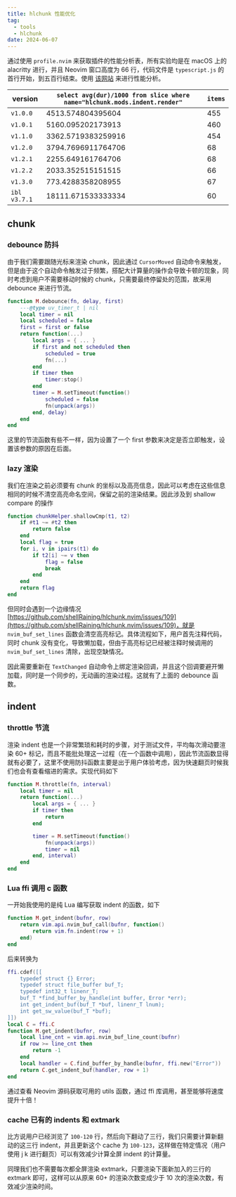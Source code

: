 ```yaml
---
title: hlchunk 性能优化
tag:
  - tools
  - hlchunk
date: 2024-06-07
---
```


通过使用 `profile.nvim` 来获取插件的性能分析表，所有实验均是在 macOS 上的 alacritty 进行，并且 Neovim 窗口高度为 66 行，代码文件是 `typescript.js` 的首行开始，到五百行结束。使用 [该网站](https://ui.perfetto.dev/) 来进行性能分析。

| version      | `select avg(dur)/1000 from slice where name="hlchunk.mods.indent.render"` | `items` |
| ------------ | ------------------------------------------------------------------------- | ------- |
| `v1.0.0`     | 4513.574804395604                                                         | 455     |
| `v1.0.1`     | 5160.095202173913                                                         | 460     |
| `v1.1.0`     | 3362.5719383259916                                                        | 454     |
| `v1.2.0`     | 3794.7696911764706                                                        | 68      |
| `v1.2.1`     | 2255.649161764706                                                         | 68      |
| `v1.2.2`     | 2033.352515151515                                                         | 66      |
| `v1.3.0`     | 773.4288358208955                                                         | 67      |
| `ibl v3.7.1` | 18111.671533333334                                                        | 60      |

## chunk

### debounce 防抖

由于我们需要跟随光标来渲染 chunk，因此通过 `CursorMoved` 自动命令来触发，但是由于这个自动命令触发过于频繁，搭配大计算量的操作会导致卡顿的现象，同时考虑到用户不需要移动时候的 chunk，只需要最终停留处的范围，故采用 debounce 来进行节流。

```lua
function M.debounce(fn, delay, first)
    ---@type uv_timer_t | nil
    local timer = nil
    local scheduled = false
    first = first or false
    return function(...)
        local args = { ... }
        if first and not scheduled then
            scheduled = true
            fn(...)
        end
        if timer then
            timer:stop()
        end
        timer = M.setTimeout(function()
            scheduled = false
            fn(unpack(args))
        end, delay)
    end
end
```

这里的节流函数有些不一样，因为设置了一个 first 参数来决定是否立即触发，设置该参数的原因在后面。

### lazy 渲染

我们在渲染之前必须要有 chunk 的坐标以及高亮信息，因此可以考虑在这些信息相同的时候不清空高亮命名空间，保留之前的渲染结果。因此涉及到 shallow compare 的操作

```lua
function chunkHelper.shallowCmp(t1, t2)
    if #t1 ~= #t2 then
        return false
    end
    local flag = true
    for i, v in ipairs(t1) do
        if t2[i] ~= v then
            flag = false
            break
        end
    end
    return flag
end
```

但同时会遇到一个边缘情况 [https://github.com/shellRaining/hlchunk.nvim/issues/109](https://github.com/shellRaining/hlchunk.nvim/issues/109)，就是 `nvim_buf_set_lines` 函数会清空高亮标记。具体流程如下，用户首先注释代码，同时 chunk 没有变化，导致懒加载，但由于高亮标记已经被注释时候调用的 `nvim_buf_set_lines` 清除，出现空缺情况。

因此需要重新在 `TextChanged` 自动命令上绑定渲染回调，并且这个回调要避开懒加载，同时是一个同步的，无动画的渲染过程。这就有了上面的 debounce 函数。

## indent

### throttle 节流

渲染 indent 也是一个非常繁琐和耗时的步骤，对于测试文件，平均每次滑动要渲染 60+ 标记，而且不能批处理这一过程（在一个函数中调用），因此节流函数显得就有必要了，这里不使用防抖函数主要是出于用户体验考虑，因为快速翻页时候我们也会有查看缩进的需求。实现代码如下

```lua
function M.throttle(fn, interval)
    local timer = nil
    return function(...)
        local args = { ... }
        if timer then
            return
        end

        timer = M.setTimeout(function()
            fn(unpack(args))
            timer = nil
        end, interval)
    end
end
```

### Lua ffi 调用 c 函数

一开始我使用的是纯 Lua 编写获取 indent 的函数，如下

```lua
function M.get_indent(bufnr, row)
    return vim.api.nvim_buf_call(bufnr, function()
        return vim.fn.indent(row + 1)
    end)
end
```

后来转换为

```lua
ffi.cdef([[
    typedef struct {} Error;
    typedef struct file_buffer buf_T;
    typedef int32_t linenr_T;
    buf_T *find_buffer_by_handle(int buffer, Error *err);
    int get_indent_buf(buf_T *buf, linenr_T lnum);
    int get_sw_value(buf_T *buf);
]])
local C = ffi.C
function M.get_indent(bufnr, row)
    local line_cnt = vim.api.nvim_buf_line_count(bufnr)
    if row >= line_cnt then
        return -1
    end
    local handler = C.find_buffer_by_handle(bufnr, ffi.new("Error"))
    return C.get_indent_buf(handler, row + 1)
end
```

通过查看 Neovim 源码获取可用的 utils 函数，通过 ffi 库调用，甚至能够将速度提升十倍！

### cache 已有的 indents 和 extmark

比方说用户已经浏览了 `100-120` 行，然后向下翻动了三行，我们只需要计算新翻动的这三行 indent，并且更新这个 cache 为 `100-123`，这样做在特定情况（用户使用 j k 进行翻页）可以有效减少计算全屏 indent 的计算量。

同理我们也不需要每次都全屏渲染 extmark，只要渲染下面新加入的三行的 extmark 即可，这样可以从原来 60+ 的渲染次数变成少于 10 次的渲染次数，有效减少渲染时间。
